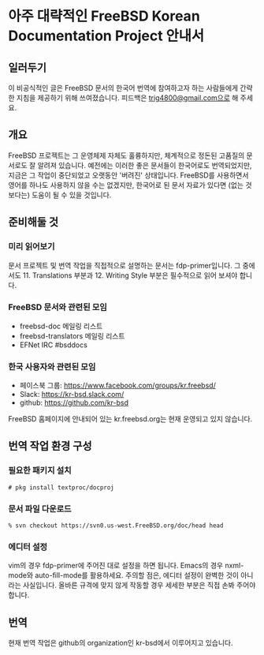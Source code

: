 # 아주 대략적인 FreeBSD Korean Documentation Project 안내서

## 일러두기

이 비공식적인 글은 FreeBSD 문서의 한국어 번역에 참여하고자 하는 사람들에게
간략한 지침을 제공하기 위해 쓰여졌습니다. 피드백은 trig4800@gmail.com으로 해 주세요.

## 개요

FreeBSD 프로젝트는 그 운영체제 자체도 훌륭하지만, 체계적으로 정돈된 고품질의 문서로도
잘 알려져 있습니다. 예전에는 이러한 좋은 문서들이 한국어로도 번역되었지만, 지금은 그
작업이 중단되었고 오랫동안 '버려진' 상태입니다. FreeBSD를 사용하면서 영어를 하나도
사용하지 않을 수는 없겠지만, 한국어로 된 문서 자료가 있다면 (없는 것보다는) 도움이
될 수 있을 것입니다.

## 준비해둘 것

### 미리 읽어보기

문서 프로젝트 및 번역 작업을 직접적으로 설명하는 문서는 fdp-primer입니다. 그 중에서도
11. Translations 부분과 12. Writing Style 부분은 필수적으로 읽어 보셔야 합니다.

### FreeBSD 문서와 관련된 모임

* freebsd-doc 메일링 리스트
* freebsd-translators 메일링 리스트
* EFNet IRC #bsddocs

### 한국 사용자와 관련된 모임

* 페이스북 그룹: https://www.facebook.com/groups/kr.freebsd/
* Slack: https://kr-bsd.slack.com/
* github: https://github.com/kr-bsd

FreeBSD 홈페이지에 안내되어 있는 kr.freebsd.org는 현재 운영되고 있지 않습니다.

## 번역 작업 환경 구성

### 필요한 패키지 설치

    # pkg install textproc/docproj

### 문서 파일 다운로드

    % svn checkout https://svn0.us-west.FreeBSD.org/doc/head head
  
### 에디터 설정

vim의 경우 fdp-primer에 주어진 대로 설정을 하면 됩니다.
Emacs의 경우 nxml-mode와 auto-fill-mode를 활용하세요.
주의할 점은, 에디터 설정이 완벽한 것이 아니라는 사실입니다.
올바른 규격에 맞지 않게 작동할 경우 세세한 부분은 직접 손봐 주어야 합니다.

## 번역

현재 번역 작업은 github의 organization인 kr-bsd에서 이루어지고 있습니다.
